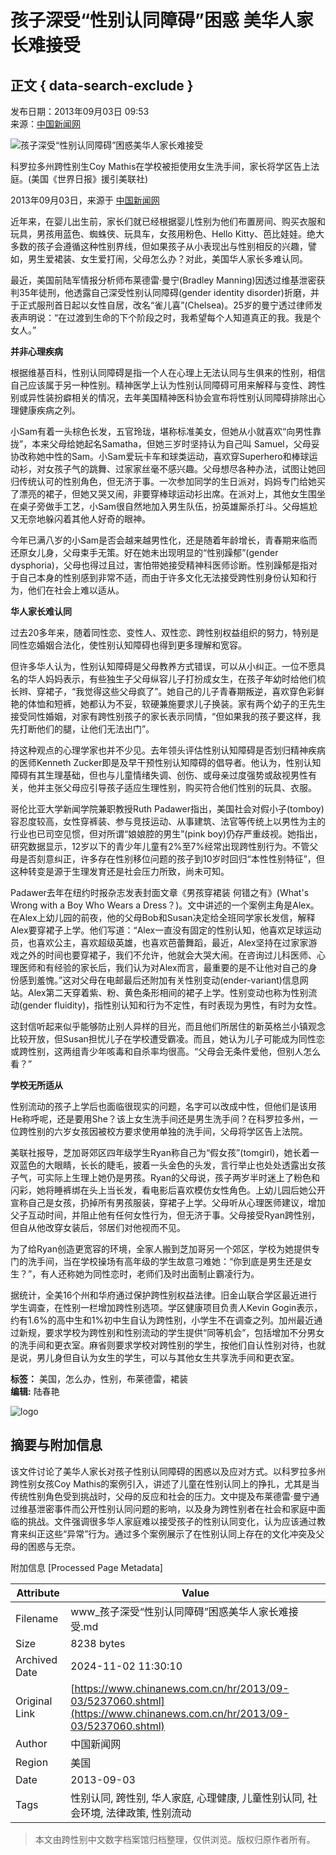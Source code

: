 # 孩子深受“性别认同障碍”困惑 美华人家长难接受

## 正文 { data-search-exclude }


发布日期：2013年09月03日 09:53  
来源：[中国新闻网](http://www.chinanews.com/)  

![孩子深受“性别认同障碍”困惑美华人家长难接受](http://www.chinanews.com/fileftp/2020/03/2020-03-11/U194P4T47D46410F107DT20130903093222.jpg)

科罗拉多州跨性别生Coy Mathis在学校被拒使用女生洗手间，家长将学区告上法庭。(美国《世界日报》援引美联社)

2013年09月03日，来源于 [中国新闻网](http://www.chinanews.com/)

近年来，在婴儿出生前，家长们就已经根据婴儿性别为他们布置房间、购买衣服和玩具，男孩用蓝色、蜘蛛侠、玩具车，女孩用粉色、Hello Kitty、芭比娃娃。绝大多数的孩子会遵循这种性别界线，但如果孩子从小表现出与性别相反的兴趣，譬如，男生爱裙装、女生爱打闹，父母怎么办？对此，美国华人家长多难认同。

最近，美国前陆军情报分析师布莱德雷‧曼宁(Bradley Manning)因透过维基泄密获判35年徒刑，他透露自己深受性别认同障碍(gender identity disorder)折磨，并于正式服刑首日起以女性自居，改名“雀儿喜”(Chelsea)。25岁的曼宁透过律师发表声明说：“在过渡到生命的下个阶段之时，我希望每个人知道真正的我。我是个女人。”

**并非心理疾病**

根据维基百科，性别认同障碍是指一个人在心理上无法认同与生俱来的性别，相信自己应该属于另一种性别。精神医学上认为性别认同障碍可用来解释与变性、跨性别或异性装扮癖相关的情况，去年美国精神医科协会宣布将性别认同障碍排除出心理健康疾病之列。

小Sam有着一头棕色长发，五官玲珑，堪称标准美女，但她从小就喜欢“向男性靠拢”，本来父母给她起名Samatha，但她三岁时坚持认为自己叫 Samuel，父母妥协改称她中性的Sam。小Sam爱玩卡车和球类运动，喜欢穿Superhero和棒球运动衫，对女孩子气的跳舞、过家家丝毫不感兴趣。父母想尽各种办法，试图让她回归传统认可的性别角色，但无济于事。一次参加同学的生日派对，妈妈专门给她买了漂亮的裙子，但她又哭又闹，非要穿棒球运动衫出席。在派对上，其他女生围坐在桌子旁做手工艺，小Sam很自然地加入男生队伍，扮英雄厮杀打斗。父母尴尬又无奈地躲闪着其他人好奇的眼神。

今年已满八岁的小Sam是否会越来越男性化，还是随着年龄增长，青春期来临而还原女儿身，父母束手无策。好在她未出现明显的“性别躁郁”(gender dysphoria)，父母也得过且过，害怕带她接受精神科医师诊断。性别躁郁是指对于自己本身的性别感到非常不适，而由于许多文化无法接受跨性别身份认知和行为，他们在社会上难以适从。

**华人家长难认同**

过去20多年来，随着同性恋、变性人、双性恋、跨性别权益组织的努力，特别是同性恋婚姻合法化，使性别认知障碍也得到更多理解和宽容。

但许多华人认为，性别认知障碍是父母教养方式错误，可以从小纠正。一位不愿具名的华人妈妈表示，有些独生子父母纵容儿子打扮成女生，在孩子年幼时给他们梳长辫、穿裙子，“我觉得这些父母疯了”。她自己的儿子青春期叛逆，喜欢穿色彩鲜艳的体恤和短裤，她都认为不妥，软硬兼施要求儿子换装。家有两个幼子的王先生接受同性婚姻，对家有跨性别孩子的家长表示同情，“但如果我的孩子要这样，我先打断他们的腿，让他们无法出门”。

持这种观点的心理学家也并不少见。去年领头评估性别认知障碍是否划归精神疾病的医师Kenneth Zucker即是及早干预性别认知障碍的倡导者。他认为，性别认知障碍有其生理基础，但也与儿童情绪失调、创伤、或母亲过度强势或敌视男性有关，他并主张父母应引导孩子适应生理性别，购买符合他们性别的玩具、衣服。

哥伦比亚大学新闻学院兼职教授Ruth Padawer指出，美国社会对假小子(tomboy)容忍度较高，女性穿裤装、参与竞技运动、从事建筑、法官等传统上以男性为主的行业也已司空见惯，但对所谓“娘娘腔的男生”(pink boy)仍存严重歧视。她指出，研究数据显示，12岁以下的青少年儿童有2%至7%经常出现跨性别行为。不管父母是否刻意纠正，许多存在性别移位问题的孩子到10岁时回归“本性性别特征”，但这种转变是源于生理发育还是社会压力所致，尚未可知。

Padawer去年在纽约时报杂志发表封面文章《男孩穿裙装 何错之有》(What's Wrong with a Boy Who Wears a Dress？)。文中讲述的一个案例主角是Alex。在Alex上幼儿园的前夜，他的父母Bob和Susan决定给全班同学家长发信，解释Alex要穿裙子上学。他们写道：“Alex一直没有固定的性别认知，他喜欢足球运动员，也喜欢公主，喜欢超级英雄，也喜欢芭蕾舞蹈，最近，Alex坚持在过家家游戏之外的时间也要穿裙子，我们不允许，他就会大哭大闹。在咨询过儿科医师、心理医师和有经验的家长后，我们认为对Alex而言，最重要的是不让他对自己的身份感到羞愧。”这对父母在电邮最后还附加有关性别变动(ender-variant)信息网站。Alex第二天穿着紫、粉、黄色条形相间的裙子上学。性别变动也称为性别流动(gender fluidity)，指性别认知和行为不定性，有时表现为男性，有时为女性。

这封信听起来似乎能够防止别人异样的目光，而且他们所居住的新英格兰小镇观念比较开放，但Susan担忧儿子在学校遭受霸凌。而且，她认为儿子可能成为同性恋或跨性别，这两组青少年咳毒和自杀率均很高。“父母会无条件爱他，但别人怎么看？”

**学校无所适从**

性别流动的孩子上学后也面临很现实的问题，名字可以改成中性，但他们是该用He称呼呢，还是要用She？该上女生洗手间还是男生洗手间？在科罗拉多州，一位跨性别的六岁女孩因被校方要求使用单独的洗手间，父母将学区告上法院。

美联社报导，芝加哥郊区四年级学生Ryan称自己为“假女孩”(tomgirl)，她长着一双蓝色的大眼睛，长长的睫毛，披着一头金色的头发，言行举止也处处透露出女孩子气，可实际上生理上她仍是男孩。Ryan的父母说，孩子两岁半时迷上了粉色和闪彩，她将睡裤绑在头上当长发，看电影后喜欢模仿女性角色。上幼儿园后她公开宣称自己是女孩，扔掉所有男孩服装，穿裙子上学。父母听从心理医师建议，增加父子互动时间，并阻止他有任何女性行为，但无济于事。父母接受Ryan跨性别，但自从他改穿女装后，邻居们对他视而不见。

为了给Ryan创造更宽容的环境，全家人搬到芝加哥另一个郊区，学校为她提供专门的洗手间，当在学校操场有高年级的学生故意刁难她：“你到底是男生还是女生？”，有人还称她为同性恋时，老师们及时出面制止霸凌行为。

据统计，全美16个州和华府通过保护跨性别权益法律。旧金山联合学区最近进行学生调查，在性别一栏增加跨性别选项。学区健康项目负责人Kevin Gogin表示，约有1.6%的高中生和1%初中生自认为跨性别，小学生不在调查之列。加州最近通过新规，要求学校为跨性别和性别流动的学生提供“同等机会”，包括增加不分男女的洗手间和更衣室。麻省则要求学校对跨性别的学生，按他们自认性别对待，也就是说，男儿身但自认为女生的学生，可以与其他女生共享洗手间和更衣室。

**标签：** 美国，怎么办，性别，布莱德雷，裙装  
**编辑:** 陆春艳  

![logo](http://i3.chinanews.com/2011/news/images/1.png)

## 摘要与附加信息

<!-- tcd_abstract -->
该文件讨论了美华人家长对孩子性别认同障碍的困惑以及应对方式。以科罗拉多州跨性别女孩Coy Mathis的案例引入，讲述了儿童在性别认同上的挣扎，尤其是当传统性别角色受到挑战时，父母的反应和社会的压力。文中提及布莱德雷·曼宁通过维基泄密事件而公开性别认同问题的影响，以及身为跨性别者在社会和家庭中面临的挑战。文件强调很多华人家庭难以接受孩子的性别认同变化，认为应该通过教育来纠正这些“异常”行为。通过多个案例展示了在性别认同上存在的文化冲突及父母的困惑与无奈。
<!-- tcd_abstract_end -->

附加信息 [Processed Page Metadata]

| Attribute       | Value                                  |
|-----------------|----------------------------------------|
| Filename        | www_孩子深受“性别认同障碍”困惑美华人家长难接受.md                             |
| Size            | 8238 bytes                           |
| Archived Date   | 2024-11-02 11:30:10                             |
| Original Link   | [https://www.chinanews.com.cn/hr/2013/09-03/5237060.shtml](https://www.chinanews.com.cn/hr/2013/09-03/5237060.shtml)                       |
| Author          | 中国新闻网                               |
| Region          | 美国                               |
| Date            | 2013-09-03                                 |
| Tags            | 性别认同, 跨性别, 华人家庭, 心理健康, 儿童性别认同, 社会环境, 法律政策, 性别流动                                 |
>
> 本文由跨性别中文数字档案馆归档整理，仅供浏览。版权归原作者所有。
>